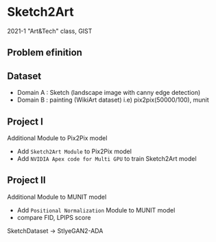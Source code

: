 # Sketch2Art
2021-1 "Art&Tech" class, GIST

## Problem efinition

## Dataset
- Domain A : Sketch (landscape image with canny edge detection)
- Domain B : painting (WikiArt dataset)
i.e) pix2pix(50000/100), munit

## Project I
Additional Module to Pix2Pix model
- Add `Sketch2Art Module` to Pix2Pix model
- Add `NVIDIA Apex code for Multi GPU` to train Sketch2Art model

## Project II
Additional Module to MUNIT model
- Add `Positional Normalization` Module to MUNIT model
- compare FID, LPIPS score

SketchDataset -> StlyeGAN2-ADA
